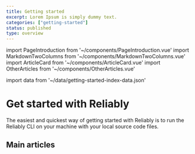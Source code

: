 ```yaml
---
title: Getting started
excerpt: Lorem Ipsum is simply dummy text.
categories: ["getting-started"]
status: published
type: overview
---
```

import PageIntroduction from '~/components/PageIntroduction.vue'
import MarkdownTwoColumns from '~/components/MarkdownTwoColumns.vue'
import ArticleCard from '~/components/ArticleCard.vue'
import OtherArticles from '~/components/OtherArticles.vue'

import data from '~/data/getting-started-index-data.json'

# Get started with Reliably

<PageIntroduction>
  The easiest and quickest way of getting started with Reliably is to run the Reliably CLI on your machine with your local source code files.
</PageIntroduction>

## Main articles

<MarkdownTwoColumns>
  <ArticleCard
    title="Install Reliably"
    description="Install the Reliably CLI and make your first Kubernetes manifest more reliable in minutes."
    link="/getting-started/install/"
  />
  <ArticleCard
    title="Login to Reliably"
    description="Authenticate the Reliably CLI with Reliably.com"
    link="/getting-started/login/"
  />
  <ArticleCard
    title="Scan your first project"
    description="Reliably helps you discover reliability concerns you may want to pay attention to."
    link="/getting-started/scan-your-first-project/"
  />
</MarkdownTwoColumns>


